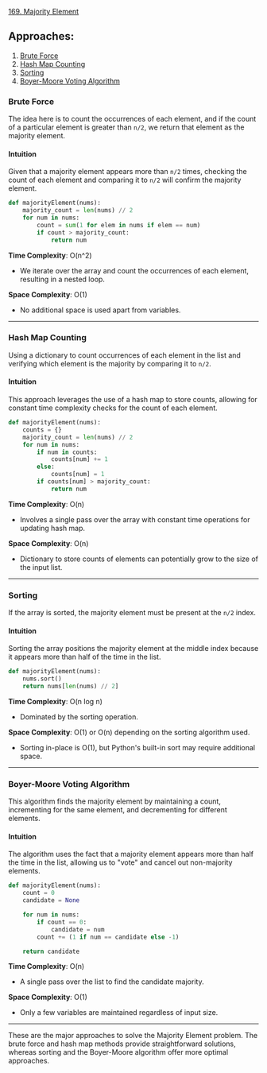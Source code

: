[169. Majority Element](https://leetcode.com/problems/majority-element/)

## Approaches:

1. [Brute Force](#brute-force)
2. [Hash Map Counting](#hash-map-counting)
3. [Sorting](#sorting)
4. [Boyer-Moore Voting Algorithm](#boyer-moore-voting-algorithm)

### Brute Force

The idea here is to count the occurrences of each element, and if the count of a particular element is greater than `n/2`, we return that element as the majority element.

#### Intuition
Given that a majority element appears more than `n/2` times, checking the count of each element and comparing it to `n/2` will confirm the majority element.

```python
def majorityElement(nums):
    majority_count = len(nums) // 2
    for num in nums:
        count = sum(1 for elem in nums if elem == num)
        if count > majority_count:
            return num
```

**Time Complexity**: O(n^2)
- We iterate over the array and count the occurrences of each element, resulting in a nested loop.

**Space Complexity**: O(1)
- No additional space is used apart from variables.

---

### Hash Map Counting

Using a dictionary to count occurrences of each element in the list and verifying which element is the majority by comparing it to `n/2`.

#### Intuition
This approach leverages the use of a hash map to store counts, allowing for constant time complexity checks for the count of each element.

```python
def majorityElement(nums):
    counts = {}
    majority_count = len(nums) // 2
    for num in nums:
        if num in counts:
            counts[num] += 1
        else:
            counts[num] = 1
        if counts[num] > majority_count:
            return num
```

**Time Complexity**: O(n)
- Involves a single pass over the array with constant time operations for updating hash map.

**Space Complexity**: O(n)
- Dictionary to store counts of elements can potentially grow to the size of the input list.

---

### Sorting

If the array is sorted, the majority element must be present at the `n/2` index.

#### Intuition
Sorting the array positions the majority element at the middle index because it appears more than half of the time in the list.

```python
def majorityElement(nums):
    nums.sort()
    return nums[len(nums) // 2]
```

**Time Complexity**: O(n log n)
- Dominated by the sorting operation.

**Space Complexity**: O(1) or O(n) depending on the sorting algorithm used.
- Sorting in-place is O(1), but Python's built-in sort may require additional space.

---

### Boyer-Moore Voting Algorithm

This algorithm finds the majority element by maintaining a count, incrementing for the same element, and decrementing for different elements.

#### Intuition
The algorithm uses the fact that a majority element appears more than half the time in the list, allowing us to "vote" and cancel out non-majority elements.

```python
def majorityElement(nums):
    count = 0
    candidate = None

    for num in nums:
        if count == 0:
            candidate = num
        count += (1 if num == candidate else -1)

    return candidate
```

**Time Complexity**: O(n)
- A single pass over the list to find the candidate majority.

**Space Complexity**: O(1)
- Only a few variables are maintained regardless of input size.

---

These are the major approaches to solve the Majority Element problem. The brute force and hash map methods provide straightforward solutions, whereas sorting and the Boyer-Moore algorithm offer more optimal approaches.


